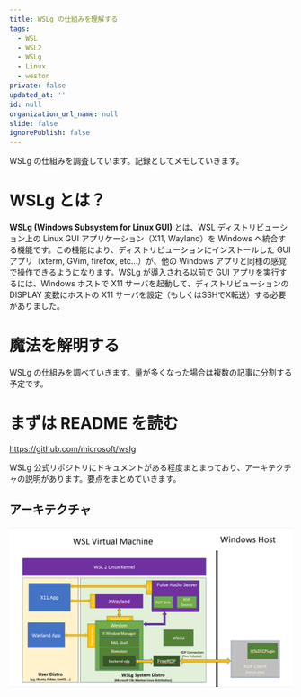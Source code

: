 ```yaml
---
title: WSLg の仕組みを理解する
tags:
  - WSL
  - WSL2
  - WSLg
  - Linux
  - weston
private: false
updated_at: ''
id: null
organization_url_name: null
slide: false
ignorePublish: false
---
```

WSLg の仕組みを調査しています。記録としてメモしていきます。
# WSLg とは？
**WSLg (Windows Subsystem for Linux GUI)** とは、WSL ディストリビューション上の Linux GUI アプリケーション（X11, Wayland）を Windows へ統合する機能です。この機能により、ディストリビューションにインストールした GUI アプリ（xterm, GVim, firefox, etc...）が、他の Windows アプリと同様の感覚で操作できるようになります。WSLg が導入される以前で GUI アプリを実行するには、Windows ホストで X11 サーバを起動して、ディストリビューションの DISPLAY 変数にホストの X11 サーバを設定（もしくはSSHでX転送）する必要がありました。

# 魔法を解明する
WSLg の仕組みを調べていきます。量が多くなった場合は複数の記事に分割する予定です。

# まずは README を読む

https://github.com/microsoft/wslg

WSLg 公式リポジトリにドキュメントがある程度まとまっており、アーキテクチャの説明があります。要点をまとめていきます。

## アーキテクチャ

![WSLg_ArchitectureOverview.png](https://github.com/ashymonk/qiita-posts/blob/images/public/images/001-wslg/WSLg_ArchitectureOverview.png?raw=true)
